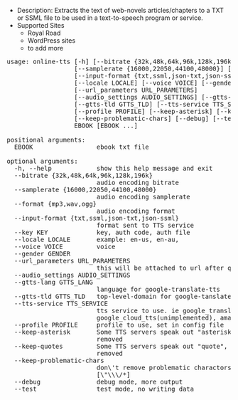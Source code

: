 * Description: Extracts the text of web-novels articles/chapters to a TXT or SSML file to be used in a text-to-speech program or service.
* Supported Sites
  * Royal Road
  * WordPress sites
  * to add more

<pre>
usage: online-tts [-h] [--bitrate {32k,48k,64k,96k,128k,196k}]
                  [--samplerate {16000,22050,44100,48000}] [--format {mp3,wav,ogg}]
                  [--input-format {txt,ssml,json-txt,json-ssml}] [--key KEY]
                  [--locale LOCALE] [--voice VOICE] [--gender GENDER]
                  [--url_parameters URL_PARAMETERS]
                  [--audio_settings AUDIO_SETTINGS] [--gtts-lang GTTS_LANG]
                  [--gtts-tld GTTS_TLD] [--tts-service TTS_SERVICE]
                  [--profile PROFILE] [--keep-asterisk] [--keep-quotes]
                  [--keep-problematic-chars] [--debug] [--test]
                  EBOOK [EBOOK ...]

positional arguments:
  EBOOK                 ebook txt file

optional arguments:
  -h, --help            show this help message and exit
  --bitrate {32k,48k,64k,96k,128k,196k}
                        audio encoding bitrate
  --samplerate {16000,22050,44100,48000}
                        audio encoding samplerate
  --format {mp3,wav,ogg}
                        audio encoding format
  --input-format {txt,ssml,json-txt,json-ssml}
                        format sent to TTS service
  --key KEY             key, auth code, auth file
  --locale LOCALE       example: en-us, en-au,
  --voice VOICE         voice
  --gender GENDER
  --url_parameters URL_PARAMETERS
                        this will be attached to url after question mark
  --audio_settings AUDIO_SETTINGS
  --gtts-lang GTTS_LANG
                        language for google-translate-tts
  --gtts-tld GTTS_TLD   top-level-domain for google-tanslate-tts accents
  --tts-service TTS_SERVICE
                        tts service to use. ie google_translate_tts, voicerss,
                        google_cloud_tts(unimplemented), amazone_polly(unimplemented
  --profile PROFILE     profile to use, set in config file
  --keep-asterisk       Some TTS servers speak out "asterisk", by default they are
                        removed
  --keep-quotes         Some TTS servers speak out "quote", by default they are
                        removed
  --keep-problematic-chars
                        don\'t remove problematic charactors, that are often spoken
                        [\"\\\/*]
  --debug               debug mode, more output
  --test                test mode, no writing data
</pre>
